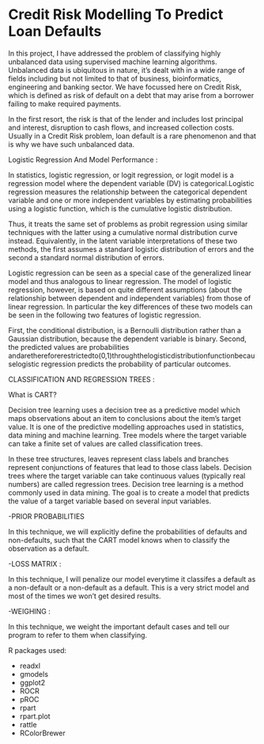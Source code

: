 # Credit Risk Modelling To Predict Loan Defaults

In this project, I have addressed the problem of classifying highly unbalanced data using supervised machine learning algorithms. Unbalanced data is ubiquitous in nature, it’s dealt with in a wide range of fields including but not limited to that of business, bioinformatics, engineering and banking sector. We have focussed here on Credit Risk, which is defined as risk of default on a debt that may arise from a borrower failing to make required payments. 

In the first resort, the risk is that of the lender and includes lost principal and interest, disruption to cash flows, and increased collection costs. Usually in a Credit Risk problem, loan default is a rare phenomenon and that is why we have such unbalanced data.


Logistic Regression And Model Performance :

In statistics, logistic regression, or logit regression, or logit model is a regression model where the dependent variable (DV) is categorical.Logistic regression measures the relationship between the categorical dependent variable and one or more independent variables by estimating probabilities using a logistic function, which is the cumulative logistic distribution.

Thus, it treats the same set of problems as probit regression using similar techniques with the latter using a cumulative normal distribution curve instead. Equivalently, in the latent variable interpretations of these two methods, the first assumes a standard logistic distribution of errors and the second a standard normal distribution of errors.

Logistic regression can be seen as a special case of the generalized linear model and thus analogous to linear regression. The model of logistic regression, however, is based on quite different assumptions (about the relationship between dependent and independent variables) from those of linear regression. In particular the key differences of these two models can be seen in the following two features of logistic regression.

First, the conditional distribution, is a Bernoulli distribution rather than a Gaussian distribution, because the dependent variable is binary. Second, the predicted values are probabilities andarethereforerestrictedto(0,1)throughthelogisticdistributionfunctionbecauselogistic regression predicts the probability of particular outcomes.


CLASSIFICATION AND REGRESSION TREES :

What is CART?

Decision tree learning uses a decision tree as a predictive model which maps observations about an item to conclusions about the item’s target value. It is one of the predictive modelling approaches used in statistics, data mining and machine learning. Tree models where the target variable can take a finite set of values are called classification trees.

In these tree structures, leaves represent class labels and branches represent conjunctions of features that lead to those class labels. Decision trees where the target variable can take continuous values (typically real numbers) are called regression trees. Decision tree learning is a method commonly used in data mining. The goal is to create a model that predicts the value of a target variable based on several input variables.

-PRIOR PROBABILITIES

In this technique, we will explicitly define the probabilities of defaults and non-defaults, such that the CART model knows when to classify the observation as a default.

-LOSS MATRIX :

In this technique, I will penalize our model everytime it classifes a default as a non-default or a non-default as a default. This is a very strict model and most of the times we won’t get desired results.

-WEIGHING :

In this technique, we weight the important default cases and tell our program to refer to them when classifying.


R packages used:

- readxl
- gmodels
- ggplot2
- ROCR
- pROC
- rpart
- rpart.plot
- rattle
- RColorBrewer
